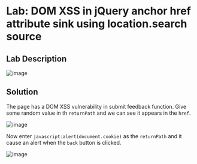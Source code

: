 # Lab: DOM XSS in jQuery anchor href attribute sink using location.search source

## Lab Description

![image](https://github.com/KVNuhman/Web-Security-Lab/assets/46161259/91400c06-4ecc-495e-b932-3c39008a6261)

## Solution

The page has a DOM XSS vulnerability in submit feedback function. Give some random value in th `returnPath` and we can see it appears in the `href`.

![image](https://github.com/KVNuhman/Web-Security-Lab/assets/46161259/303ff8e6-8da1-44e6-959a-7872f225ea69)

Now enter `javascript:alert(document.cookie)` as the `returnPath` and it cause an alert when the `back` button is clicked.

![image](https://github.com/KVNuhman/Web-Security-Lab/assets/46161259/d1584360-f090-427f-a61d-3402fb90942f)
